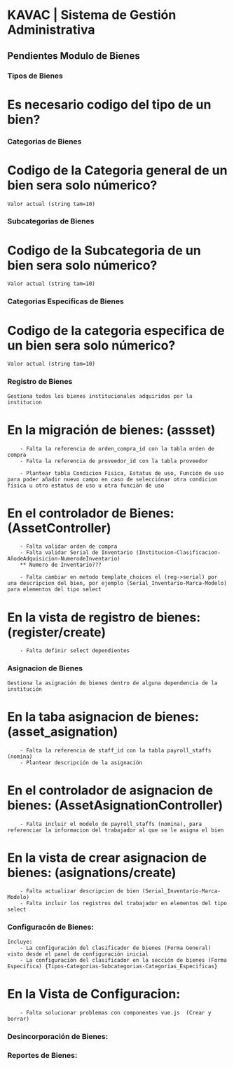 # KAVAC | Sistema de Gestión Administrativa

## Pendientes Modulo de Bienes

### Tipos de Bienes

# Es necesario codigo del tipo de un bien?

### Categorias de Bienes

# Codigo de la Categoria general de un bien sera solo númerico?
	Valor actual (string tam=10)

### Subcategorias de Bienes

# Codigo de la Subcategoria de un bien sera solo númerico?
	Valor actual (string tam=10)

### Categorias Especificas de Bienes

# Codigo de la categoria especifica de un bien sera solo númerico?
	Valor actual (string tam=10)




### Registro de Bienes
	Gestiona todos los bienes institucionales adquiridos por la institucion 

# En la migración de bienes: (assset)

		- Falta la referencia de orden_compra_id con la tabla orden de compra
		- Falta la referencia de proveedor_id con la tabla proveedor
		
		- Plantear tabla Condicion Fisica, Estatus de uso, Función de uso para poder añadir nuevo campo en caso de selecciónar otra condicion fisica u otro estatus de uso u otra función de uso

# En el controlador de Bienes: (AssetController)

		- Falta validar orden de compra
		- Falta validar Serial de Inventario (Institucion-Clasificacion-AñodeAdquisicion-NumerodeInventario)
		** Numero de Inventario???

		- Falta cambiar en metodo template_choices el (reg->serial) por una descripcion del bien, por ejemplo (Serial_Inventario-Marca-Modelo) para elementos del tipo select

# En la vista de registro de bienes: (register/create)

		- Falta definir select dependientes

### Asignacion de Bienes

	Gestiona la asignación de bienes dentro de alguna dependencia de la institución

# En la taba asignacion de bienes: (asset_asignation)

		- Falta la referencia de staff_id con la tabla payroll_staffs (nomina)
		- Plantear descripción de la asignación

# En el controlador de asignacion de bienes: (AssetAsignationController)

		- Falta incluir el modelo de payroll_staffs (nomina), para referenciar la informacion del trabajador al que se le asigna el bien

# En la vista de crear asignacion de bienes: (asignations/create)
		
		- Falta actualizar descripcion de bien (Serial_Inventario-Marca-Modelo)
		- Falta incluir los registros del trabajador en elementos del tipo select

### Configuracón de Bienes:
	Incluye:
		- La configuración del clasificador de bienes (Forma General) visto desde el panel de configuración inicial
		- La configuración del clasificador en la sección de bienes (Forma Específica) {Tipos-Categorias-Subcategorias-Categorias_Especificas}

# En la Vista de Configuracion:
	
		- Falta solucionar problemas con componentes vue.js  (Crear y borrar)



### Desincorporación de Bienes:

### Reportes de Bienes: